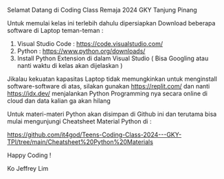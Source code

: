 

Selamat Datang di Coding Class Remaja 2024 GKY Tanjung Pinang

Untuk memulai kelas ini terlebih dahulu dipersiapkan Download beberapa software di Laptop teman-teman :
1. Visual Studio Code : https://code.visualstudio.com/
2. Python : https://www.python.org/downloads/
3. Install Python Extension di dalam Visual Studio ( Bisa Googling atau nanti waktu di kelas akan dijelaskan )

Jikalau kekuatan kapasitas Laptop tidak memungkinkan untuk menginstall software-software di atas, silakan gunakan 
https://replit.com/ dan nanti https://idx.dev/ menjalankan Python Programming nya secara online di cloud dan data kalian ga akan hilang

Untuk materi-materi Python akan disimpan di Github ini dan terutama bisa mulai mengunjungi Cheatsheet Material Python di :

https://github.com/it4god/Teens-Coding-Class-2024---GKY-TPI/tree/main/Cheatsheet%20Python%20Materials

Happy Coding !

Ko Jeffrey Lim

